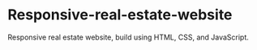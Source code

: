 # Responsive-real-estate-website
Responsive real estate website,  build using HTML, CSS, and JavaScript.
